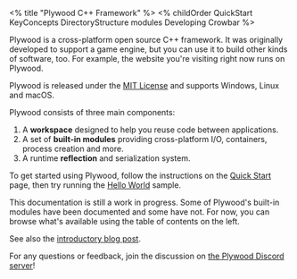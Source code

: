 <% title "Plywood C++ Framework" %>
<% childOrder
QuickStart
KeyConcepts
DirectoryStructure
modules
Developing
Crowbar
%>

Plywood is a cross-platform open source C++ framework. It was originally developed to support a game engine, but you can use it to build other kinds of software, too. For example, the website you're visiting right now runs on Plywood.

Plywood is released under the [MIT License](https://choosealicense.com/licenses/mit/) and supports Windows, Linux and macOS.

Plywood consists of three main components:

1. A **workspace** designed to help you reuse code between applications.
2. A set of **built-in modules** providing cross-platform I/O, containers, process creation and more.
3. A runtime **reflection** and serialization system.

To get started using Plywood, follow the instructions on the [Quick Start](QuickStart) page, then try running the [Hello World](HelloWorld) sample.

This documentation is still a work in progress. Some of Plywood's built-in modules have been documented and some have not. For now, you can browse what's available using the table of contents on the left.

See also the [introductory blog post](https://preshing.com/20200526/a-new-cross-platform-open-source-cpp-framework).

For any questions or feedback, join the discussion on [the Plywood Discord server](https://discord.gg/WnQhuVF)!
